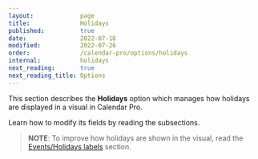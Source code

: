 ```yaml
---
layout:             page
title:              Holidays
published:          true
date:               2022-07-18
modified:           2022-07-26
order:              /calendar-pro/options/holidays
internal:           holidays
next_reading:       true
next_reading_title: Options
---
```

This section describes the **Holidays** option which manages how holidays are displayed in a visual in Calendar Pro.

Learn how to modify its fields by reading the subsections.

> **NOTE**: To improve how holidays are shown in the visual, read the [Events/Holidays labels](../../options/events-labels/index.md) section.



